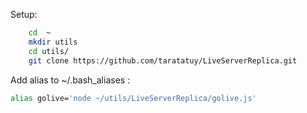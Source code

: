 Setup:
``` bash 
    cd  ~
    mkdir utils
    cd utils/
    git clone https://github.com/taratatuy/LiveServerReplica.git
```
Add alias to ~/.bash_aliases :
``` bash
alias golive='node ~/utils/LiveServerReplica/golive.js'
```
